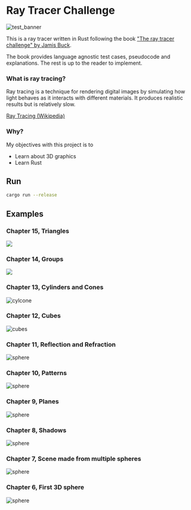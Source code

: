 # Ray Tracer Challenge
![test_banner](https://github.com/agentbellnorm/ray-tracer-challenge/actions/workflows/rust.yml/badge.svg)

This is a ray tracer written in Rust following the book ["The ray tracer challenge" by Jamis Buck](http://raytracerchallenge.com/). 

The book provides language agnostic test cases, pseudocode and explanations. The rest is up to the reader to implement.
### What is ray tracing?
Ray tracing is a technique for rendering digital images by simulating how light behaves as it interacts with different materials. It produces realistic results but is relatively slow.

[Ray Tracing (Wikipedia)](https://en.wikipedia.org/wiki/Ray_tracing_(graphics))

### Why?
My objectives with this project is to
* Learn about 3D graphics
* Learn Rust

## Run
```sh
cargo run --release
```

## Examples

### Chapter 15, Triangles
![](./doc/astronaut.png)

### Chapter 14, Groups
![](./doc/hexagon.png)

### Chapter 13, Cylinders and Cones
![cylcone](./doc/cylinder_and_cone.png)

### Chapter 12, Cubes
![cubes](./doc/cubes.png)

### Chapter 11, Reflection and Refraction
![sphere](./doc/reflection_refraction.png)

### Chapter 10, Patterns
![sphere](./doc/patterns.png)

### Chapter 9, Planes
![sphere](./doc/scene_with_floor.png)

### Chapter 8, Shadows
![sphere](./doc/first_scene_shadows.png)

### Chapter 7, Scene made from multiple spheres
![sphere](./doc/first_scene.png)

### Chapter 6, First 3D sphere
![sphere](./doc/sphere.png)
